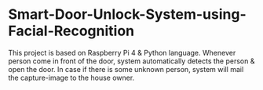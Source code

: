 # Smart-Door-Unlock-System-using-Facial-Recognition
This project is based on Raspberry Pi 4 &amp; Python language. Whenever person come in front of the door, system automatically detects the person &amp; open the door. In case if there is some unknown person, system will mail the capture-image to the house owner.
